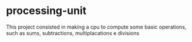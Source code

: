 # processing-unit
This project consisted in making a cpu to compute some basic operations, such as sums, subtractions, multiplacations e divisions
